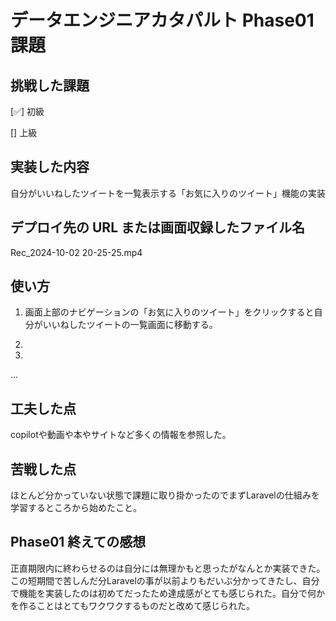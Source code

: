 # データエンジニアカタパルト Phase01 課題

## 挑戦した課題

[✅] 初級

[] 上級

## 実装した内容
自分がいいねしたツイートを一覧表示する「お気に入りのツイート」機能の実装

## デプロイ先の URL または画面収録したファイル名
Rec_2024-10-02 20-25-25.mp4

## 使い方

1. 画面上部のナビゲーションの「お気に入りのツイート」をクリックすると自分がいいねしたツイートの一覧画面に移動する。

2. 

3. 

...

## 工夫した点
copilotや動画や本やサイトなど多くの情報を参照した。

## 苦戦した点
ほとんど分かっていない状態で課題に取り掛かったのでまずLaravelの仕組みを学習するところから始めたこと。

## Phase01 終えての感想
正直期限内に終わらせるのは自分には無理かもと思ったがなんとか実装できた。この短期間で苦しんだ分Laravelの事が以前よりもだいぶ分かってきたし、自分で機能を実装したのは初めてだったため達成感がとても感じられた。自分で何かを作ることはとてもワクワクするものだと改めて感じられた。